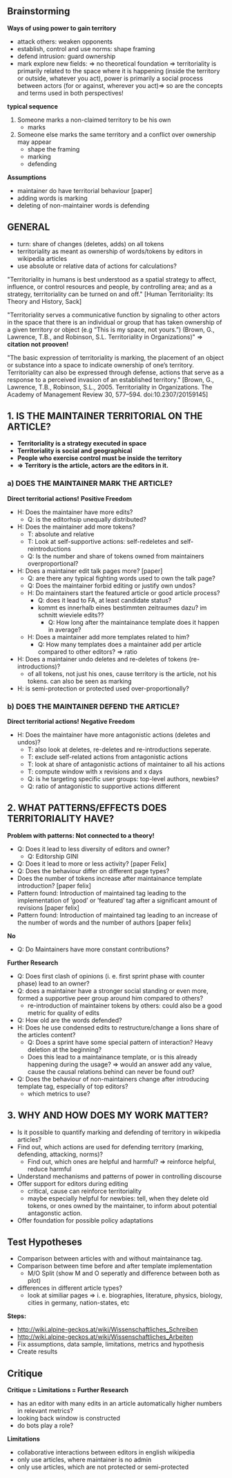 
## Brainstorming
**Ways of using power to gain territory**
- attack others: weaken opponents
- establish, control and use norms: shape framing
- defend intrusion: guard ownership
- mark explore new fields: 
=> no theoretical foundation
=> territoriality is primarily related to the space where it is happening (inside the territory or outside, whatever you act), power is primarily a social process between actors (for or against, wherever you act)=> so are the concepts and terms used in both perspectives!

**typical sequence**
1. Someone marks a non-claimed territory to be his own
	- marks
2. Someone else marks the same territory and a conflict over ownership may appear
	- shape the framing
	- marking
	- defending

**Assumptions**
- maintainer do have territorial behaviour [paper]
- adding words is marking
- deleting of non-maintainer words is defending

## GENERAL
- turn: share of changes (deletes, adds) on all tokens
- territoriality as meant as ownership of words/tokens by editors in wikipedia articles
- use absolute or relative data of actions for calculations?

"Territoriality in humans is best understood as a spatial strategy to affect, influence, or control resources and people, by controlling area; and as a strategy, territoriality can be turned on and off." [Human Territoriality: Its Theory and History, Sack]

"Territoriality serves a communicative function by signaling to other actors in the space that there is an individual or group that has taken ownership of a given territory or object (e.g “This is my space, not yours.”) (Brown, G., Lawrence, T.B., and Robinson, S.L. Territoriality in Organizations)" => **citation not prooven!**

"The basic expression of territoriality is marking, the placement of an object or substance into a space to indicate ownership of one’s territory. Territoriality can also be expressed through defense, actions that serve as a response to a perceived invasion of an established territory." [Brown, G., Lawrence, T.B., Robinson, S.L., 2005. Territoriality in Organizations. The Academy of Management Review 30, 577–594. doi:10.2307/20159145]

## 1. IS THE MAINTAINER TERRITORIAL ON THE ARTICLE?
- **Territoriality is a strategy executed in space**
- **Territoriality is social and geographical**
- **People who exercise control must be inside the territory**
- **=> Territory is the article, actors are the editors in it.**

### a) DOES THE MAINTAINER MARK THE ARTICLE?
**Direct territorial actions!**
**Positive Freedom**
- H: Does the maintainer have more edits? 
	- Q: is the editorhsip unequally distributed?
- H: Does the maintainer add more tokens? 
	- T: absolute and relative
	- T: Look at self-supportive actions: self-redeletes and self-reintroductions
	- Q: Is the number and share of tokens owned from maintainers overproportional?
- H: Does a maintainer edit talk pages more? [paper]
	- Q: are there any typical fighting words used to own the talk page?
	- Q: Does the maintainer forbid editing or justify own undos?
	- H: Do maintainers start the featured article or good article process?
		- Q: does it lead to FA, at least candidate status?
		- kommt es innerhalb eines bestimmten zeitraumes dazu? im schnitt wieviele edits??
			- Q: How long after the maintainance template does it happen in average?
	- H: Does a maintainer add more templates related to him?
		- Q: How many templates does a maintainer add per article compared to other editors? => ratio
- H: Does a maintainer undo deletes and re-deletes of tokens (re-introductions)?
	- of all tokens, not just his ones, cause territory is the article, not his tokens. can also be seen as marking
- H: is semi-protection or protected used over-proportionally?

### b) DOES THE MAINTAINER DEFEND THE ARTICLE?
**Direct territorial actions!**
**Negative Freedom**
- H: Does the maintainer have more antagonistic actions (deletes and undos)?
	- T: also look at deletes, re-deletes and re-introductions seperate.
	- T: exclude self-related actions from antagonistic actions
	- T: look at share of antagonistic actions of maintainer to all his actions
	- T: compute window with x revisions and x days
	- Q: is he targeting specific user groups: top-level authors, newbies?
	- Q: ratio of antagonistic to supportive actions different 

## 2. WHAT PATTERNS/EFFECTS DOES TERRITORIALITY HAVE?
**Problem with patterns: Not connected to a theory!**
- Q: Does it lead to less diversity of editors and owner?
	- Q: Editorship GINI
- Q: Does it lead to more or less activity? [paper Felix]
- Q: Does the behaviour differ on different page types?
- Does the number of tokens increase after maintainance template introduction? [paper felix]
- Pattern found: Introduction of maintained tag leading to the implementation of ’good’ or ’featured’ tag after a significant amount of revisions [paper felix]
- Pattern found: Introduction of maintained tag leading to an increase of the number of words and the number of authors [paper felix]

**No**
- Q: Do Maintainers have more constant contributions?

**Further Research**
- Q: Does first clash of opinions (i. e. first sprint phase with counter phase) lead to an owner?
- Q: does a maintainer have a stronger social standing or even more, formed a supportive peer group around him compared to others?
   - re-introduction of maintainer tokens by others: could also be a good metric for quality of edits
- Q: How old are the words defended?
- H: Does he use condensed edits to restructure/change a lions share of the articles content?
	- Q: Does a sprint have some special pattern of interaction? Heavy deletion at the beginning? 
	- Does this lead to a maintainance template, or is this already happening during the usage? => would an answer add any value, cause the causal relations behind can never be found out?
- Q: Does the behaviour of non-maintainers change after introducing template tag, especially of top editors?
	- which metrics to use?

## 3. WHY AND HOW DOES MY WORK MATTER?
- Is it possible to quantify marking and defending of territory in wikipedia articles?
- Find out, which actions are used for defending territory (marking, defending, attacking, norms)?
	- Find out, which ones are helpful and harmful? => reinforce helpful, reduce harmful
- Understand mechanisms and patterns of power in controlling discourse
- Offer support for editors during editing
	- critical, cause can reinforce territoriality
	- maybe especially helpful for newbies: tell, when they delete old tokens, or ones owned by the maintainer, to inform about potential antagonstic action.
- Offer foundation for possible policy adaptations

## Test Hypotheses
- Comparison between articles with and without maintainance tag.
- Comparison between time before and after template implementation
	- M/O Split (show M and O seperatly and difference between both as plot)
- differences in different article types?
	- look at similiar pages => i. e. biographies, literature, physics, biology, cities in germany, nation-states, etc 

**Steps:**
- http://wiki.alpine-geckos.at/wiki/Wissenschaftliches_Schreiben
- http://wiki.alpine-geckos.at/wiki/Wissenschaftliches_Arbeiten
- Fix assumptions, data sample, limitations, metrics and hypothesis
- Create results

## Critique
**Critique = Limitations = Further Research**
- has an editor with many edits in an article automatically higher numbers in relevant metrics?
- looking back window is constructed
- do bots play a role?

**Limitations**
- collaborative interactions between editors in english wikipedia
- only use articles, where maintainer is no admin
- only use articles, which are not protected or semi-protected







